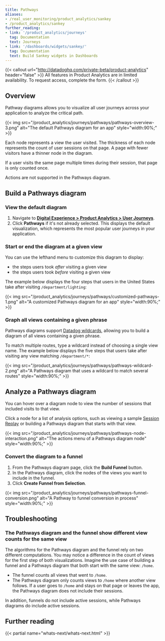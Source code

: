 ```yaml
---
title: Pathways
aliases:
- /real_user_monitoring/product_analytics/sankey
- /product_analytics/sankey
further_reading:
- link: '/product_analytics/journeys'
  tag: Documentation
  text: Journeys
- link: '/dashboards/widgets/sankey/'
  tag: Documentation
  text: Build Sankey widgets in Dashboards
---
```


{{< callout url="http://datadoghq.com/private-beta/product-analytics" header="false" >}}
All features in Product Analytics are in limited availability. To request access, complete the form.
{{< /callout >}}

## Overview

Pathway diagrams allows you to visualize all user journeys across your application to analyze the critical path.

{{< img src="/product_analytics/journeys/pathways/pathways-overview-3.png" alt="The default Pathways diagram for an app" style="width:90%;" >}}

Each node represents a view the user visited. The thickness of each node represents the count of user sessions on that page. A page with fewer visitors have a thinner node in the diagram.

If a user visits the same page multiple times during their session, that page is only counted once.

Actions are not supported in the Pathways diagram.

## Build a Pathways diagram

### View the default diagram

1. Navigate to [**Digital Experience > Product Analytics > User Journeys**][1].
2. Click **Pathways** if it's not already selected. This displays the default visualization, which represents the most popular user journeys in your application.

### Start or end the diagram at a given view

You can use the lefthand menu to customize this diagram to display:
- the steps users took *after* visiting a given view
- the steps users took *before* visiting a given view

The example below displays the four steps that users in the United States take after visiting `/department/lighting`:

{{< img src="/product_analytics/journeys/pathways/customized-pathways-1.png" alt="A customized Pathways diagram for an app" style="width:90%;" >}}

### Graph all views containing a given phrase

Pathways diagrams support [Datadog wildcards][2], allowing you to build a diagram of all views containing a given phrase.

To match multiple routes, type a wildcard instead of choosing a single view name. The example below displays the five steps that users take after visiting any view matching `/department/*`:

{{< img src="/product_analytics/journeys/pathways/pathways-wildcard-2.png" alt="A Pathways diagram that uses a wildcard to match several routes" style="width:90%;" >}}

## Analyze a Pathways diagram

You can hover over a diagram node to view the number of sessions that included visits to that view.

Click a node for a list of analysis options, such as viewing a sample [Session Replay][3] or building a Pathways diagram that starts with that view.

{{< img src="/product_analytics/journeys/pathways/pathways-node-interaction.png" alt="The actions menu of a Pathways diagram node" style="width:90%;" >}}

### Convert the diagram to a funnel

1. From the Pathways diagram page, click the **Build Funnel** button.
2. In the Pathways diagram, click the nodes of the views you want to include in the funnel.
3. Click **Create Funnel from Selection**.

{{< img src="/product_analytics/journeys/pathways/pathways-funnel-conversion.png" alt="A Pathway to funnel conversion in process" style="width:90%;" >}}

## Troubleshooting

### The Pathways diagram and the funnel show different view counts for the same view

The algorithms for the Pathways diagram and the funnel rely on two different computations. You may notice a difference in the count of views for the first step of both visualizations. Imagine the use case of building a funnel and a Pathways diagram that both start with the same view: `/home`.

- The funnel counts all views that went to `/home`.
- The Pathways diagram only counts views to `/home` where another view follows. If a user goes to `/home` and stays on that page or leaves the app, the Pathways diagram does not include their sessions.

In addition, funnels do not include active sessions, while Pathways diagrams do include active sessions.

## Further reading
{{< partial name="whats-next/whats-next.html" >}}

[1]: https://app.datadoghq.com/product-analytics/user-journey
[2]: /real_user_monitoring/explorer/search_syntax/#wildcards
[3]: /real_user_monitoring/session_replay/

